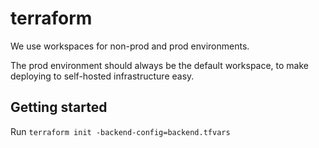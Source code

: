 # terraform

We use workspaces for non-prod and prod environments.

The prod environment should always be the default workspace, to make deploying to self-hosted infrastructure easy.

## Getting started

Run `terraform init -backend-config=backend.tfvars`
